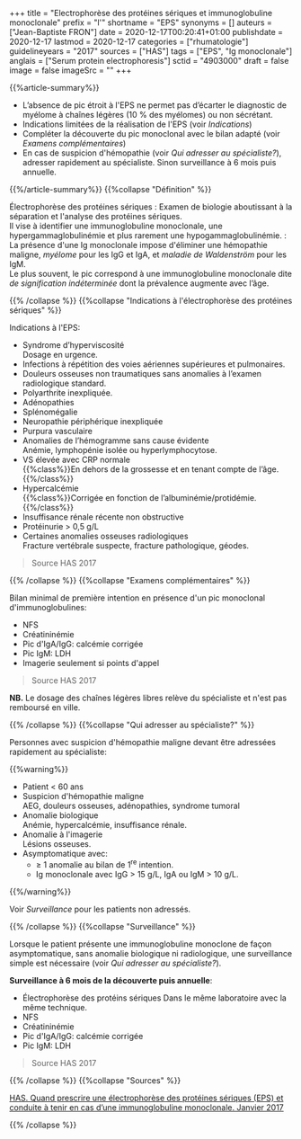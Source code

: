+++
title = "Electrophorèse des protéines sériques et immunoglobuline monoclonale"
prefix = "l'"
shortname = "EPS"
synonyms = []
auteurs = ["Jean-Baptiste FRON"]
date = 2020-12-17T00:20:41+01:00
publishdate = 2020-12-17
lastmod = 2020-12-17
categories = ["rhumatologie"]
guidelineyears = "2017"
sources = ["HAS"]
tags = ["EPS", "Ig monoclonale"]
anglais = ["Serum protein electrophoresis"]
sctid = "4903000"
draft = false
image = false
imageSrc = ""
+++

{{%article-summary%}}

- L’absence de pic étroit à l'EPS ne permet pas d’écarter le diagnostic de myélome à chaînes légères (10 % des myélomes) ou non sécrétant.
- Indications limitées de la réalisation de l'EPS (voir *Indications*)
- Compléter la découverte du pic monoclonal avec le bilan adapté (voir *Examens complémentaires*)
- En cas de suspicion d'hémopathie (voir *Qui adresser au spécialiste?*), adresser rapidement au spécialiste. Sinon surveillance à 6 mois puis annuelle.

{{%/article-summary%}}
{{%collapse "Définition" %}}

Électrophorèse des protéines sériques
: Examen de biologie aboutissant à la séparation et l'analyse des protéines sériques.  
Il vise à identifier une immunoglobuline monoclonale, une hypergammaglobulinémie et plus rarement une hypogammaglobulinémie.
: La présence d'une Ig monoclonale impose d'éliminer une hémopathie maligne, *myélome* pour les IgG et IgA, et *maladie de Waldenström* pour les IgM.  
Le plus souvent, le pic correspond à une immunoglobuline monoclonale dite *de signification indéterminée* dont la prévalence augmente avec l’âge.

{{% /collapse %}}
{{%collapse "Indications à l'électrophorèse des protéines sériques" %}}

Indications à l'EPS:

- Syndrome d’hyperviscosité  
Dosage en urgence.
- Infections à répétition des voies aériennes supérieures et pulmonaires.
- Douleurs osseuses non traumatiques sans anomalies à l’examen radiologique standard.
- Polyarthrite inexpliquée.
- Adénopathies
- Splénomégalie
- Neuropathie périphérique inexpliquée
- Purpura vasculaire
- Anomalies de l’hémogramme sans cause évidente  
Anémie, lymphopénie isolée ou hyperlymphocytose.
- VS élevée avec CRP normale  
{{%class%}}En dehors de la grossesse et en tenant compte de l’âge.{{%/class%}}
- Hypercalcémie  
{{%class%}}Corrigée en fonction de l’albuminémie/protidémie.{{%/class%}}
- Insuffisance rénale récente non obstructive
- Protéinurie > 0,5 g/L
- Certaines anomalies osseuses radiologiques  
Fracture vertébrale suspecte, fracture pathologique, géodes.

> Source HAS 2017

{{% /collapse %}}
{{%collapse "Examens complémentaires" %}}

Bilan minimal de première intention en présence d'un pic monoclonal d'immunoglobulines:

- NFS
- Créatininémie
- Pic d'IgA/IgG: calcémie corrigée
- Pic IgM: LDH
- Imagerie seulement si points d'appel

> Source HAS 2017

**NB.** Le dosage des chaînes légères libres relève du spécialiste et n'est pas remboursé en ville.

{{% /collapse %}}
{{%collapse "Qui adresser au spécialiste?" %}}

Personnes avec suspicion d'hémopathie maligne devant être adressées rapidement au spécialiste:

{{%warning%}}

- Patient < 60 ans
- Suspicion d'hémopathie maligne  
AEG, douleurs osseuses, adénopathies, syndrome tumoral
- Anomalie biologique  
Anémie, hypercalcémie, insuffisance rénale.
- Anomalie à l'imagerie  
Lésions osseuses.
- Asymptomatique avec:
  - ≥ 1 anomalie au bilan de 1<sup>re</sup> intention.
  - Ig monoclonale avec IgG > 15 g/L, IgA ou IgM > 10 g/L.

{{%/warning%}}

Voir *Surveillance* pour les patients non adressés.

{{% /collapse %}}
{{%collapse "Surveillance" %}}

Lorsque le patient présente une immunoglobuline monoclone de façon asymptomatique, sans anomalie biologique ni radiologique, une surveillance simple est nécessaire (voir *Qui adresser au spécialiste?*).

**Surveillance à 6 mois de la découverte puis annuelle**:

- Électrophorèse des protéins sériques
Dans le même laboratoire avec la même technique.
- NFS
- Créatininémie
- Pic d'IgA/IgG: calcémie corrigée
- Pic IgM: LDH

> Source HAS 2017

{{% /collapse %}}
{{%collapse "Sources" %}}

[HAS. Quand prescrire une électrophorèse des protéines sériques (EPS) et conduite à tenir en cas d’une immunoglobuline monoclonale. Janvier 2017](https://www.has-sante.fr/upload/docs/application/pdf/2017-01/dir1/fiche_memo_eps__v2.pdf)

{{% /collapse %}}
